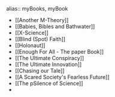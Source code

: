alias:: myBooks, myBook

- [[Another M-Theory]]
- [[Babies, Bibles and Bathwater]]
- [[X-Science]]
- [[Blind (Spot) Faith]]
- [[Holonaut]]
- [[Enough For All - The paper Book]]
- [[The Ultimate Conspiracy]]
- [[The Ultimate Innovation]]
- [[Chasing our Tale]]
- [[A Scared Society's Fearless Future]]
- [[The pSilence of Science]]
-